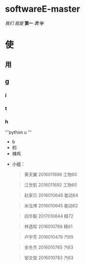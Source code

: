 # softwareE-master

*我们*
_就是_
**第一**
***次***
~~学~~
# 使
## 用
## g
### i
### t
### h
'''python
u
'''
- b 
- 的
- 辣鸡
*   小组：
    >黄天翼 2016011696 工物60
    
    >江世航 2016011692 工物60
    
    >赵家贝 2016010646 能动64
    
    >米泓博 2016010645 能动62
    
    >阎华毅 2017010644 精72
    
    >林逸晗 2016010766 精61
    
    >卢宇芳 2016010479 汽65
    
    >余冬杰 2016010765 汽63
    
    >邹文俊 2016010783 汽63
